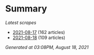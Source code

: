 # Summary
*Latest scrapes*
* [2021-08-17](https://github.com/nuuuwan/news_lk/blob/data/news_lk.2021-08-17.json) (162 articles)
* [2021-08-18](https://github.com/nuuuwan/news_lk/blob/data/news_lk.2021-08-18.json) (109 articles)

*Generated at 03:08PM, August 18, 2021*